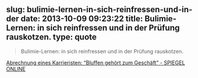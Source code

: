slug: bulimie-lernen-in-sich-reinfressen-und-in-der
date: 2013-10-09 09:23:22
title: Bulimie-Lernen: in sich reinfressen und in der Prüfung rauskotzen.
type: quote
---

> Bulimie-Lernen: in sich reinfressen und in der Prüfung rauskotzen.

[Abrechnung eines Karrieristen: “Bluffen gehört zum Geschäft” - SPIEGEL ONLINE](http://www.spiegel.de/karriere/berufsstart/benedikt-herles-im-interview-ueber-sein-buch-die-kaputte-elite-a-926451.html)
